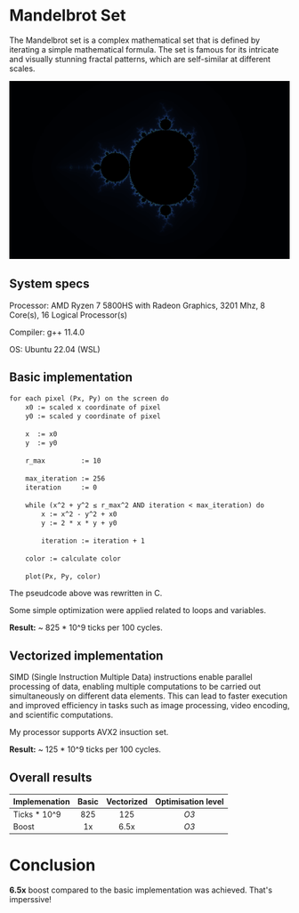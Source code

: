 # Mandelbrot Set

The Mandelbrot set is a complex mathematical set that is defined by iterating a simple mathematical formula. 
The set is famous for its intricate and visually stunning fractal patterns, which are self-similar at different scales.

![](img/mandelbrot.png)

## System specs

Processor: AMD Ryzen 7 5800HS with Radeon Graphics, 3201 Mhz, 8 Core(s), 16 Logical Processor(s)

Compiler: g++ 11.4.0

OS: Ubuntu 22.04 (WSL)

## Basic implementation

```
for each pixel (Px, Py) on the screen do
    x0 := scaled x coordinate of pixel
    y0 := scaled y coordinate of pixel

    x  := x0
    y  := y0

    r_max         := 10

    max_iteration := 256
    iteration     := 0
    
    while (x^2 + y^2 ≤ r_max^2 AND iteration < max_iteration) do
        x := x^2 - y^2 + x0
        y := 2 * x * y + y0

        iteration := iteration + 1

    color := calculate color

    plot(Px, Py, color)

```
The pseudcode above was rewritten in C.
 
Some simple optimization were applied related to loops and variables.

**Result:** ~ 825 * 10^9 ticks per 100 cycles.

## Vectorized implementation

SIMD (Single Instruction Multiple Data) instructions enable parallel processing of data, enabling multiple computations to be carried out simultaneously on different data elements. This can lead to faster execution and improved efficiency in tasks such as image processing, video encoding, and scientific computations.

My processor supports AVX2 insuction set.

**Result:** ~ 125 * 10^9 ticks per 100 cycles.

## Overall results

| Implemenation         | Basic  | Vectorized | Optimisation level      |  
|-----------------------|:------:|:----------:|:-----:|
| Ticks * 10^9          | 825    | 125        | *O3*  |
| Boost                 | 1x     | 6.5x       | *O3*  |

# Conclusion

**6.5x** boost compared to the basic implementation was achieved. That's imperssive!



